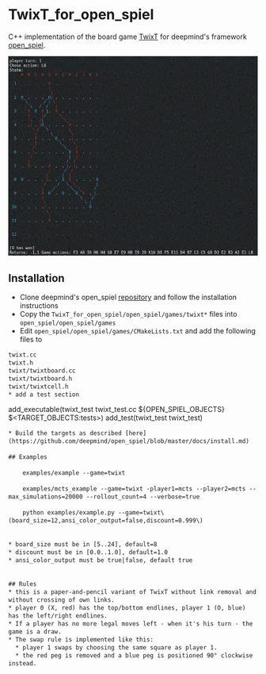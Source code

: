 # TwixT_for_open_spiel

C++ implementation of the board game [TwixT](https://en.wikipedia.org/wiki/TwixT) for deepmind's framework [open_spiel](https://github.com/deepmind/open_spiel).

![TwixT board](https://github.com/stevens68/TwixT_for_open_spiel/blob/master/pics/12x12game.JPG "TwixT board")

## Installation

* Clone deepmind's open_spiel [repository](https://github.com/deepmind/open_spiel) and follow the installation instructions
* Copy the `TwixT_for_open_spiel/open_spiel/games/twixt*` files into `open_spiel/open_spiel/games`
* Edit `open_spiel/open_spiel/games/CMakeLists.txt` and add the following files to 
```
twixt.cc
twixt.h
twixt/twixtboard.cc
twixt/twixtboard.h
twixt/twixtcell.h 
* add a test section
```
add_executable(twixt_test twixt_test.cc ${OPEN_SPIEL_OBJECTS}
               $<TARGET_OBJECTS:tests>)
add_test(twixt_test twixt_test)
```
* Build the targets as described [here](https://github.com/deepmind/open_spiel/blob/master/docs/install.md)

## Examples

    examples/example --game=twixt
    
    examples/mcts_example --game=twixt -player1=mcts --player2=mcts --max_simulations=20000 --rollout_count=4 --verbose=true
    
    python examples/example.py --game=twixt\(board_size=12,ansi_color_output=false,discount=0.999\)


* board_size must be in [5..24], default=8
* discount must be in [0.0..1.0], default=1.0
* ansi_color_output must be true|false, default true


## Rules
* this is a paper-and-pencil variant of TwixT without link removal and without crossing of own links. 
* player 0 (X, red) has the top/bottom endlines, player 1 (O, blue) has the left/right endlines.
* If a player has no more legal moves left - when it's his turn - the game is a draw.
* The swap rule is implemented like this: 
  * player 1 swaps by choosing the same square as player 1.
  * the red peg is removed and a blue peg is positioned 90° clockwise instead.
   
